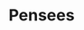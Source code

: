 ---
layout: home
title: "Pensees"
tags: [Jekyll, theme, responsive, blog, template]
image:
  feature: typewriter.jpg
---
